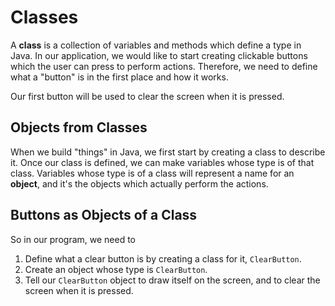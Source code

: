 # Classes

A **class** is a collection of variables and methods which define a type in Java. In our application, we would like to start creating clickable buttons which the user can press to perform actions. Therefore, we need to define what a "button" is in the first place and how it works.  

Our first button will be used to clear the screen when it is pressed.

## Objects from Classes

When we build "things" in Java, we first start by creating a class to describe it. Once our class is defined, we can make variables whose type is of that class. Variables whose type is of a class will represent a name for an **object**, and it's the objects which actually perform the actions.

## Buttons as Objects of a Class

So in our program, we need to
1. Define what a clear button is by creating a class for it, `ClearButton`.
2. Create an object whose type is `ClearButton`.
3. Tell our `ClearButton` object to draw itself on the screen, and to clear the screen when it is pressed.

